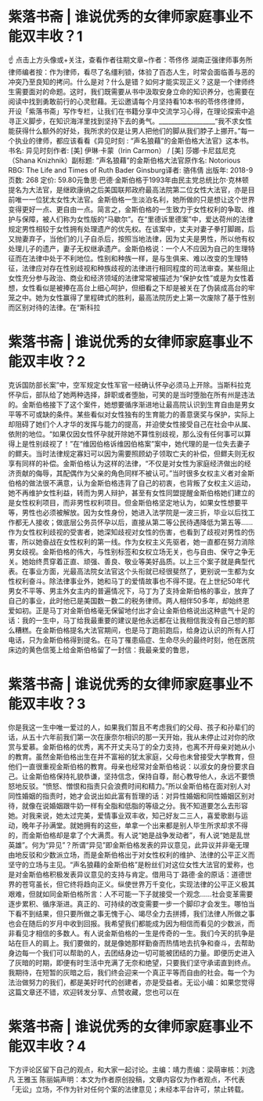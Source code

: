 # 紫落书斋 | 谁说优秀的女律师家庭事业不能双丰收？1

☝ 点击上方头像或+关注，查看作者往期文章~作者：苓佟佟 湖南正强律师事务所律师编者按：作为律师，看尽了名缰利锁，体验了百态人生，时常会面临善与恶的冲突乃至良知的拷问。什么是对？什么是错？如何才能实现正义？这是一个律师终生需要面对的命题。这时，我们既需要从书中汲取安身立命的知识养分，也需要在阅读中找到勇敢前行的心灵慰藉。无讼邀请每个月坚持看10本书的苓佟佟律师，开设「紫落书斋」写作专栏，让我们在书籍分享中交流学习心得，在理论探索中追寻正义脚步，在知识海洋里找到坚持下去的勇气。__________________“我不求女性能获得什么额外的好处，我所求的仅是让男人把他们的脚从我们脖子上挪开。”每一个执业的律师，都应该看看《异见时刻 : “声名狼藉”的金斯伯格大法官》这本书。书名: 异见时刻作者: [美] 伊琳·卡蒙（Irin Carmon） / [美] 莎娜·卡尼兹尼克（Shana Knizhnik）副标题: “声名狼藉”的金斯伯格大法官原作名: Notorious RBG: The Life and Times of Ruth Bader Ginsburg译者: 骆伟倩  出版年: 2018-9页数: 268  定价: 59.80元鲁思·巴德·金斯伯格于1993年由民主党总统比尔·克林顿提名为大法官，是继欧康纳之后美国联邦政府最高法院第二位女性大法官，亦是目前唯一一位犹太女性大法官。金斯伯格一生淡泊名利，她所做的只是想让这个世界变得更好一点、更自由一点。简言之，金斯伯格的一生致力于女性权利的争取、维护与保障，被人们称为女性版的“马歇尔”。在“里德诉里德案”中，爱达荷州的法律规定男性相较于女性拥有处理遗产的优先权。在该案中，丈夫对妻子拳打脚踢，后又抛妻弃子，当他们的儿子自杀后，按照当地法律，因为丈夫是男性，所以他有权处理儿子的遗产，妻子无权继承遗产。金斯伯格说：一个人不应因为自己的生理特征而在法律中处于不利地位。性别和种族一样，是与生俱来、难以改变的生理特征，法律应对存在性别歧视和种族歧视的法律进行相同程度的司法审查。某些阻止女性充分参与政治、商业和经济领域的法律常常被描述为“保护女性”或是为女性着想，女性看似是被捧在高台上细心呵护，但细看之下却是被关在了伪装成高台的牢笼之中。她为女性赢得了里程碑式的胜利，最高法院历史上第一次废除了基于性别而区别对待的法律。在“斯科拉

# 紫落书斋 | 谁说优秀的女律师家庭事业不能双丰收？2

克诉国防部长案”中，空军规定女性军官一经确认怀孕必须马上开除。当斯科拉克怀孕后，部队给了她两种选择，辞职或者堕胎，可笑的是当时堕胎在所有州是违法的。金斯伯格接下了这个案件，她想要循序渐进地让最高院认识到生育自由是男女平等不可或缺的条件。某些看似对女性独有的生育能力的善意褒奖与保护，实际上却阻碍了她们个人才华的发挥与能力的提高，并迫使女性接受自己在社会中从属、依附的地位。“如果仅因女性怀孕就开除她不算性别歧视，那么没有任何事可以算得上是性别歧视了！”在“维因伯格诉维因伯格案”案中，她代理的是一位失去妻子的鳏夫。当时法律规定寡妇可以因为需要照顾幼子领取亡夫的补偿，但鳏夫则无权享有同样的补偿。金斯伯格认为这样的法律，“不仅是对女性为家庭经济做出的经济贡献的侮辱，其配偶作为父亲的角色同样不被认可。”当时很多女权主义者对金斯伯格的做法很不满意，认为金斯伯格违背了自己的初衷，也背叛了女权主义运动，她不再维护女性利益，转而为男人辩护，甚至有女性同盟提醒金斯伯格她们建立的是女性权利项目，而非男性权利项目。但金斯伯格坚定地认为，如果女性想要平等，男性也必须被解放。因为女性身份，她进入法学院是一波三折，毕业以后找工作都无人接收；做底层公务员怀孕以后，直接从第二等公民待遇降低为第五等……作为女性权利歧视的受害者，她深知歧视对女性的伤害，也看到了歧视对男性的伤害，所以她奋战在女性权利的第一线。作为女权主义先驱者，她一直都在努力消除男女歧视。金斯伯格的伟大，与性别标签和女权立场无关，也与自由、保守之争无关。她始终贯穿着正直、顽强、善良、敬业等美好品质。以上三个案子就是典型代表。在事业方面，光最高法院女法官这个头衔就已经很斐然了，更别说一生都为女性权利奋斗。除法律事业外，她和马丁的爱情故事也不得不提。在上世纪50年代男女不平等、男主外女主内的普遍情况下，马丁为了支持金斯伯格的事业，放弃了自己的事业，此时他已是美国数一数二的税务律师。两人相伴50多年，却始终恩爱如初。正是马丁对金斯伯格毫无保留地付出才会让金斯伯格说出这种底气十足的话：我的一生中，马丁给我最重要的建议是他永远都在让我相信我没有自己想的那么糟糕。在金斯伯格提名大法官期间，也是马丁跑前跑后，给身边认识的所有人打电话，只为金斯伯格得到提名。在马丁罹患癌症、生命尽头的最终时刻，他在医院床边的黄色信笺上给金斯伯格留了一封信：我最亲爱的鲁思，

# 紫落书斋 | 谁说优秀的女律师家庭事业不能双丰收？3

你是我这一生中唯一爱过的人，如果我们暂且不考虑我们的父母、孩子和孙辈们的话，从五十六年前我们第一次在康奈尔相识的那一天开始，我从未停止过对你的欣赏与爱慕。金斯伯格的优秀，离不开丈夫马丁的全力支持，也离不开母亲对她从小的教育。虽然金斯伯格出生在并不富裕的犹太家庭，父母也未曾接受大学教育，但他们一直很重视金斯伯格的教育。母亲也经常对金斯伯格说：以淑女的身份要求自己。让金斯伯格保持礼貌恭谦，坚持信念，保持自尊，耐心教导他人，永远不要愤怒地反驳。“愤怒、憎恨和指责只会浪费时间和精力。”所以金斯伯格在面对别人对同性婚姻的指责时，她才会说出如此富有哲理的话：对异性婚姻和同性婚姻区别对待，就像在说婚姻跟牛奶一样有全脂和低脂的等级之分。我不知道要怎么去形容她。对我来说，她太过完美，爱情事业双丰收，知己好友二三人，喜爱歌剧与运动，晚年子孙满堂。就她拥有的这些，单拿一个出来都是别人毕生所求却求不得的，而金斯伯格却是拿了个大满贯。有人说“她是战争发动者”，有人说“她是乱世英雄”。何为“异见”？所谓“异见”即金斯伯格发表的异议意见，此异议并非毫无理由地反驳和少数派立场，而是金斯伯格出于对女性权利的维护、法律的公平正义而坚守的立场与主见。“声名狼藉的金斯伯格”是粉丝们对这位女性大法官的爱称，也是对金斯伯格积极发表异议意见的支持与肯定。借用马丁·路德·金的原话：道德世界的苍穹虽长，但它终将趋向正义。纵使世界万千变化，实现法律的公平正义极其艰难，但就如同金斯伯格所言：人不可能一下子就接受一个观念……社会变革需要逐步累积、循序渐进。真正的、可持续的改变需要一步一个脚印才会发生。哪怕当下看不到结果，但只要所做之事无愧于心、竭尽全力去拼搏，我们法律人所做之事也会在随后的岁月中收到回报。我希望我们都能成为因为相信而看见的少数派，而非看见才相信的多数人。有人说金斯伯格的一生是传奇的一生。我们今天的抗争是站在巨人的肩上。我们要做的，就是像她那样勤奋而热情地去抗争和奋斗，去帮助身边每一个我们可以帮助的人，去团结身边一切可能被团结的力量。即便历史进入了灰暗的时期，即便有时生活中充满了无奈和绝望，只要我们坚守承诺直到终点。我期待，在短暂的灰暗之后，我们终会迎来一个真正平等而自由的社会。每一个为法治做努力的我们，都是美好时代的创建者，亦是受益者。无讼小编：如果您觉得这篇文章还不错，欢迎转发分享、点赞收藏，您也可以在

# 紫落书斋 | 谁说优秀的女律师家庭事业不能双丰收？4

下方评论区留下自己的观点，和大家一起讨论。主编：靖力责编：梁萌审核：刘逸凡 王雅玉 陈丽娟声明：本文为作者原创投稿，文章内容仅为作者观点，不代表「无讼」立场，不作为针对任何个案的法律意见；未经本平台许可，禁止转载。


